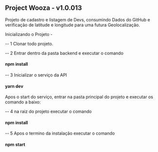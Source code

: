  ## Project Wooza - v1.0.013

Projeto de cadastro e listagem de Devs, consumindo Dados do GitHub e verificação de latitude e longitude para uma futura Geolocalização.

Inicializando o Projeto -

-- 1 Clonar todo projeto.

-- 2 Entrar dentro da pasta backend e executar o comando

####  npm install

-- 3 Inicializar o serviço da API

####  yarn dev

Apos o start do serviço, entrar na pasta principal do projeto e executar os comando a baixo:

-- 4 na raiz do projeto executar o comando

####  npm install

-- 5 Apos o termino da instalação executar o comando

####  npm start
